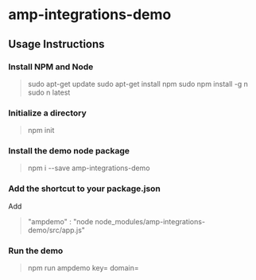 # amp-integrations-demo

## Usage Instructions
### Install NPM and Node
> sudo apt-get update
> sudo apt-get install npm
> sudo npm install -g n
> sudo n latest

### Initialize a directory
> npm init

### Install the demo node package
> npm i --save amp-integrations-demo

### Add the shortcut to your package.json
Add 
> "ampdemo" : "node node_modules/amp-integrations-demo/src/app.js"

### Run the demo
> npm run ampdemo key=<projectKey> domain=<amp-agent endpoint>
